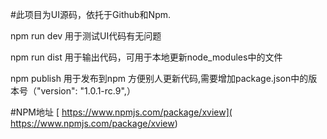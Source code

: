 
#此项目为UI源码，依托于Github和Npm.

npm run dev   用于测试UI代码有无问题
 
npm run dist  用于输出代码，可用于本地更新node_modules中的文件

npm publish 用于发布到npm 方便别人更新代码,需要增加package.json中的版本号（"version": "1.0.1-rc.9",）


#NPM地址
[ https://www.npmjs.com/package/xview]( https://www.npmjs.com/package/xview)
